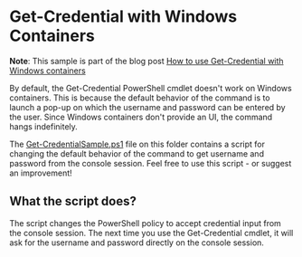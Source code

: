 # Get-Credential with Windows Containers

**Note**: This sample is part of the blog post [How to use Get-Credential with Windows containers](https://techcommunity.microsoft.com/t5/itops-talk-blog/how-to-use-get-credential-with-windows-containers/ba-p/3723006)

By default, the Get-Credential PowerShell cmdlet doesn't work on Windows containers. This is because the default behavior of the command is to launch a pop-up on which the username and password can be entered by the user. Since Windows containers don't provide an UI, the command hangs indefinitely.

The [Get-CredentialSample.ps1](Get-CredentialSample.ps1) file on this folder contains a script for changing the default behavior of the command to get username and password from the console session. Feel free to use this script - or suggest an improvement!

## What the script does?

The script changes the PowerShell policy to accept credential input from the console session. The next time you use the Get-Credential cmdlet, it will ask for the username and password directly on the console session.
